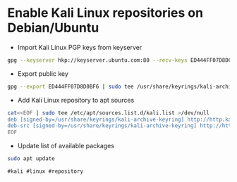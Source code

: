 # Enable Kali Linux repositories on Debian/Ubuntu

* Import Kali Linux PGP keys from keyserver

```bash
gpg --keyserver hkp://keyserver.ubuntu.com:80 --recv-keys ED444FF07D8D0BF6
```

* Export public key

```bash
gpg --export ED444FF07D8D0BF6 | sudo tee /usr/share/keyrings/kali-archive-keyring >/dev/null
```

* Add Kali Linux repository to apt sources

```bash
cat<<EOF | sudo tee /etc/apt/sources.list.d/kali.list >/dev/null
deb [signed-by=/usr/share/keyrings/kali-archive-keyring] http://http.kali.org/kali kali-rolling main contrib non-free
deb-src [signed-by=/usr/share/keyrings/kali-archive-keyring] http://http.kali.org/kali kali-rolling main non-free contrib
EOF
```

* Update list of available packages

```bash
sudo apt update
```

    #kali #linux #repository
